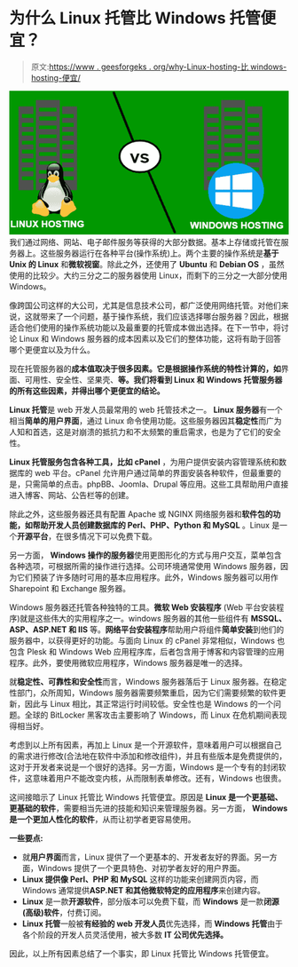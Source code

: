 # 为什么 Linux 托管比 Windows 托管便宜？

> 原文:[https://www . geesforgeks . org/why-Linux-hosting-比 windows-hosting-便宜/](https://www.geeksforgeeks.org/why-linux-hosting-is-cheaper-than-windows-hosting/)

![](img/9b86d593b1bf5d46b88aa1530a8a9ccf.png)
我们通过网络、网站、电子邮件服务等获得的大部分数据。基本上存储或托管在服务器上。这些服务器运行在各种平台(操作系统)上。两个主要的操作系统是**基于 Unix 的 Linux** 和**微软视窗**。除此之外，还使用了 **Ubuntu** 和 **Debian OS** ，虽然使用的比较少。大约三分之二的服务器使用 Linux，而剩下的三分之一大部分使用 Windows。

像跨国公司这样的大公司，尤其是信息技术公司，都广泛使用网络托管。对他们来说，这就带来了一个问题，基于操作系统，我们应该选择哪台服务器？因此，根据适合他们使用的操作系统功能以及最重要的托管成本做出选择。在下一节中，将讨论 Linux 和 Windows 服务器的成本因素以及它们的整体功能，这将有助于回答哪个更便宜以及为什么。

现在托管服务器的**成本值取决于很多因素。它是根据操作系统的特性计算的，如**界面、可用性、安全性、坚果壳、**等。我们将看到 Linux 和 Windows 托管服务器的所有这些因素，并得出哪个更便宜的结论。**

**Linux 托管**是 web 开发人员最常用的 web 托管技术之一。 **Linux 服务器**有一个相当**简单的用户界面**，通过 Linux 命令使用功能。这些服务器因其**稳定性**而广为人知和首选，这是对崩溃的抵抗力和不太频繁的重启需求，也是为了它们的安全性。

**Linux 托管服务包含各种工具，比如 cPanel** ，为用户提供安装内容管理系统和数据库的 web 平台。cPanel 允许用户通过简单的界面安装各种软件，但最重要的是，只需简单的点击。phpBB、Joomla、Drupal 等应用。这些工具帮助用户直接进入博客、网站、公告栏等的创建。

除此之外，这些服务器还具有配置 Apache 或 NGINX 网络服务器和**软件包的功能，如帮助开发人员创建数据库的 Perl、PHP、Python 和 MySQL** 。Linux 是一个**开源平台**，在很多情况下可以免费下载。

另一方面， **Windows 操作的服务器**使用更图形化的方式与用户交互，菜单包含各种选项，可根据所需的操作进行选择。公司环境通常使用 Windows 服务器，因为它们预装了许多随时可用的基本应用程序。此外，Windows 服务器可以用作 Sharepoint 和 Exchange 服务器。

Windows 服务器还托管各种独特的工具。**微软 Web 安装程序** (Web 平台安装程序)就是这些伟大的实用程序之一。windows 服务器的其他一些组件有 **MSSQL、ASP、ASP.NET 和 IIS** 等。**网络平台安装程序**帮助用户将组件**简单安装**到他们的服务器中，以获得更好的功能。与面向 Linux 的 cPanel 非常相似，Windows 也包含 Plesk 和 Windows Web 应用程序库，后者包含用于博客和内容管理的应用程序。此外，要使用微软应用程序，Windows 服务器是唯一的选择。

就**稳定性、可靠性和安全性**而言，Windows 服务器落后于 Linux 服务器。在稳定性部门，众所周知，Windows 服务器需要频繁重启，因为它们需要频繁的软件更新，因此与 Linux 相比，其正常运行时间较低。安全性也是 Windows 的一个问题。全球的 BitLocker 黑客攻击主要影响了 Windows，而 Linux 在危机期间表现得相当好。

考虑到以上所有因素，再加上 Linux 是一个开源软件，意味着用户可以根据自己的需求进行修改(合法地在软件中添加和修改组件)，并且有些版本是免费提供的，这对于开发者来说是一个很好的选择。另一方面，Windows 是一个专有的封闭软件，这意味着用户不能改变内核，从而限制表单修改。还有，Windows 也很贵。

这间接暗示了 Linux 托管比 Windows 托管便宜。原因是 **Linux 是一个更基础、更基础的软件**，需要相当先进的技能和知识来管理服务器。另一方面， **Windows 是一个更加人性化的软件**，从而让初学者更容易使用。

**一些要点:**

*   就**用户界面**而言，Linux 提供了一个更基本的、开发者友好的界面。另一方面，Windows 提供了一个更具特色、对初学者友好的用户界面。
*   **Linux 提供像 Perl、PHP 和 MySQL** 这样的功能来创建网页内容，而 Windows 通常提供**ASP.NET 和其他微软特定的应用程序**来创建内容。
*   **Linux** 是一款**开源软件**，部分版本可以免费下载，而 **Windows** 是一款**闭源(高级)软件**，付费订阅。
*   **Linux 托管**一般被**有经验的 web 开发人员**优先选择，而 **Windows 托管**由于各个阶段的开发人员灵活使用，被大多数 **IT 公司优先选择。**

因此，以上所有因素总结了一个事实，即 Linux 托管比 Windows 托管便宜。